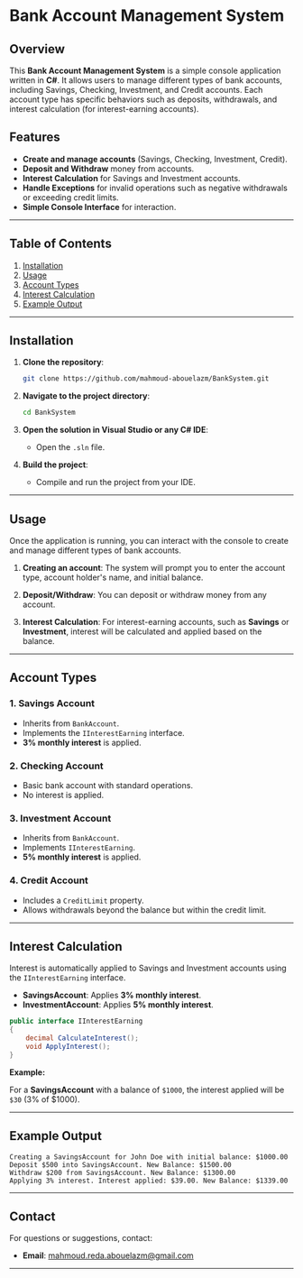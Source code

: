 # Bank Account Management System

## Overview
This **Bank Account Management System** is a simple console application written in **C#**. It allows users to manage different types of bank accounts, including Savings, Checking, Investment, and Credit accounts. Each account type has specific behaviors such as deposits, withdrawals, and interest calculation (for interest-earning accounts).

## Features

- **Create and manage accounts** (Savings, Checking, Investment, Credit).
- **Deposit and Withdraw** money from accounts.
- **Interest Calculation** for Savings and Investment accounts.
- **Handle Exceptions** for invalid operations such as negative withdrawals or exceeding credit limits.
- **Simple Console Interface** for interaction.

---

## Table of Contents

1. [Installation](#installation)
2. [Usage](#usage)
3. [Account Types](#account-types)
4. [Interest Calculation](#interest-calculation)
5. [Example Output](#example-output)
---

## Installation

1. **Clone the repository**:
   ```bash
   git clone https://github.com/mahmoud-abouelazm/BankSystem.git
   ```

2. **Navigate to the project directory**:
   ```bash
   cd BankSystem
   ```

3. **Open the solution in Visual Studio or any C# IDE**:
   - Open the `.sln` file.

4. **Build the project**:
   - Compile and run the project from your IDE.

---

## Usage

Once the application is running, you can interact with the console to create and manage different types of bank accounts.

1. **Creating an account**: The system will prompt you to enter the account type, account holder's name, and initial balance.
   
2. **Deposit/Withdraw**: You can deposit or withdraw money from any account.

3. **Interest Calculation**: For interest-earning accounts, such as **Savings** or **Investment**, interest will be calculated and applied based on the balance.

---

## Account Types

### 1. **Savings Account**
- Inherits from `BankAccount`.
- Implements the `IInterestEarning` interface.
- **3% monthly interest** is applied.

### 2. **Checking Account**
- Basic bank account with standard operations.
- No interest is applied.

### 3. **Investment Account**
- Inherits from `BankAccount`.
- Implements `IInterestEarning`.
- **5% monthly interest** is applied.

### 4. **Credit Account**
- Includes a `CreditLimit` property.
- Allows withdrawals beyond the balance but within the credit limit.
  
---

## Interest Calculation

Interest is automatically applied to Savings and Investment accounts using the `IInterestEarning` interface.

- **SavingsAccount**: Applies **3% monthly interest**.
- **InvestmentAccount**: Applies **5% monthly interest**.

```csharp
public interface IInterestEarning
{
    decimal CalculateInterest();
    void ApplyInterest();
}
```

**Example:**

For a **SavingsAccount** with a balance of `$1000`, the interest applied will be `$30` (3% of $1000).

---

## Example Output

```plaintext
Creating a SavingsAccount for John Doe with initial balance: $1000.00
Deposit $500 into SavingsAccount. New Balance: $1500.00
Withdraw $200 from SavingsAccount. New Balance: $1300.00
Applying 3% interest. Interest applied: $39.00. New Balance: $1339.00
```
---

## Contact

For questions or suggestions, contact:

- **Email**: mahmoud.reda.abouelazm@gmail.com

---
